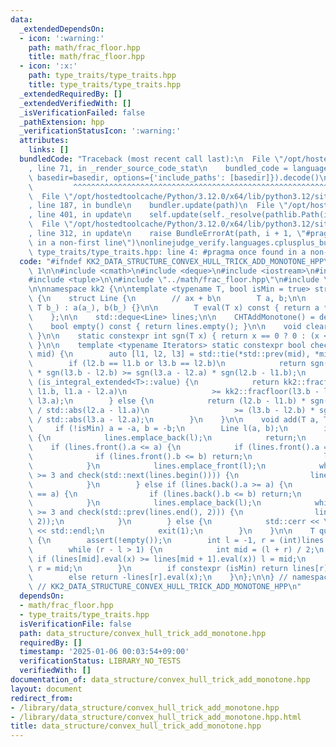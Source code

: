 ```yaml
---
data:
  _extendedDependsOn:
  - icon: ':warning:'
    path: math/frac_floor.hpp
    title: math/frac_floor.hpp
  - icon: ':x:'
    path: type_traits/type_traits.hpp
    title: type_traits/type_traits.hpp
  _extendedRequiredBy: []
  _extendedVerifiedWith: []
  _isVerificationFailed: false
  _pathExtension: hpp
  _verificationStatusIcon: ':warning:'
  attributes:
    links: []
  bundledCode: "Traceback (most recent call last):\n  File \"/opt/hostedtoolcache/Python/3.12.0/x64/lib/python3.12/site-packages/onlinejudge_verify/documentation/build.py\"\
    , line 71, in _render_source_code_stat\n    bundled_code = language.bundle(stat.path,\
    \ basedir=basedir, options={'include_paths': [basedir]}).decode()\n          \
    \         ^^^^^^^^^^^^^^^^^^^^^^^^^^^^^^^^^^^^^^^^^^^^^^^^^^^^^^^^^^^^^^^^^^^^^^^^^^^^^^^^^\n\
    \  File \"/opt/hostedtoolcache/Python/3.12.0/x64/lib/python3.12/site-packages/onlinejudge_verify/languages/cplusplus.py\"\
    , line 187, in bundle\n    bundler.update(path)\n  File \"/opt/hostedtoolcache/Python/3.12.0/x64/lib/python3.12/site-packages/onlinejudge_verify/languages/cplusplus_bundle.py\"\
    , line 401, in update\n    self.update(self._resolve(pathlib.Path(included), included_from=path))\n\
    \  File \"/opt/hostedtoolcache/Python/3.12.0/x64/lib/python3.12/site-packages/onlinejudge_verify/languages/cplusplus_bundle.py\"\
    , line 312, in update\n    raise BundleErrorAt(path, i + 1, \"#pragma once found\
    \ in a non-first line\")\nonlinejudge_verify.languages.cplusplus_bundle.BundleErrorAt:\
    \ type_traits/type_traits.hpp: line 4: #pragma once found in a non-first line\n"
  code: "#ifndef KK2_DATA_STRUCTURE_CONVEX_HULL_TRICK_ADD_MONOTONE_HPP\n#define KK2_DATA_STRUCTURE_CONVEX_HULL_TRICK_ADD_MONOTONE_HPP\
    \ 1\n\n#include <cmath>\n#include <deque>\n#include <iostream>\n#include <iterator>\n\
    #include <tuple>\n\n#include \"../math/frac_floor.hpp\"\n#include \"../type_traits/type_traits.hpp\"\
    \n\nnamespace kk2 {\n\ntemplate <typename T, bool isMin = true> struct CHTAddMonotone\
    \ {\n    struct Line {\n        // ax + b\n        T a, b;\n\n        Line(T a_,\
    \ T b_) : a(a_), b(b_) {}\n\n        T eval(T x) const { return a * x + b; }\n\
    \    };\n\n    std::deque<Line> lines;\n\n    CHTAddMonotone() = default;\n\n\
    \    bool empty() const { return lines.empty(); }\n\n    void clear() { lines.clear();\
    \ }\n\n    static constexpr int sgn(T x) { return x == 0 ? 0 : (x < 0 ? -1 : 1);\
    \ }\n\n    template <typename Iterators> static constexpr bool check(Iterators\
    \ mid) {\n        auto [l1, l2, l3] = std::tie(*std::prev(mid), *mid, *std::next(mid));\n\
    \        if (l2.b == l1.b or l3.b == l2.b)\n            return sgn(l2.a - l1.a)\
    \ * sgn(l3.b - l2.b) >= sgn(l3.a - l2.a) * sgn(l2.b - l1.b);\n        if constexpr\
    \ (is_integral_extended<T>::value) {\n            return kk2::fracfloor(l2.b -\
    \ l1.b, l1.a - l2.a)\n                   >= kk2::fracfloor(l3.b - l2.b, l2.a -\
    \ l3.a);\n        } else {\n            return (l2.b - l1.b) * sgn(l3.a - l2.a)\
    \ / std::abs(l2.a - l1.a)\n                   >= (l3.b - l2.b) * sgn(l2.a - l1.a)\
    \ / std::abs(l3.a - l2.a);\n        }\n    }\n\n    void add(T a, T b) {\n   \
    \     if (!isMin) a = -a, b = -b;\n        Line l(a, b);\n        if (empty())\
    \ {\n            lines.emplace_back(l);\n            return;\n        }\n    \
    \    if (lines.front().a <= a) {\n            if (lines.front().a == a) {\n  \
    \              if (lines.front().b <= b) return;\n                lines.pop_front();\n\
    \            }\n            lines.emplace_front(l);\n            while ((int)lines.size()\
    \ >= 3 and check(std::next(lines.begin()))) {\n                lines.erase(std::next(lines.begin()));\n\
    \            }\n        } else if (lines.back().a >= a) {\n            if (lines.back().a\
    \ == a) {\n                if (lines.back().b <= b) return;\n                lines.pop_back();\n\
    \            }\n            lines.emplace_back(l);\n            while ((int)lines.size()\
    \ >= 3 and check(std::prev(lines.end(), 2))) {\n                lines.erase(std::prev(lines.end(),\
    \ 2));\n            }\n        } else {\n            std::cerr << \"Invalid input\"\
    \ << std::endl;\n            exit(1);\n        }\n    }\n\n    T query(T x) const\
    \ {\n        assert(!empty());\n        int l = -1, r = (int)lines.size() - 1;\n\
    \        while (r - l > 1) {\n            int mid = (l + r) / 2;\n           \
    \ if (lines[mid].eval(x) >= lines[mid + 1].eval(x)) l = mid;\n            else\
    \ r = mid;\n        }\n        if constexpr (isMin) return lines[r].eval(x);\n\
    \        else return -lines[r].eval(x);\n    }\n};\n\n} // namespace kk2\n\n#endif\
    \ // KK2_DATA_STRUCTURE_CONVEX_HULL_TRICK_ADD_MONOTONE_HPP\n"
  dependsOn:
  - math/frac_floor.hpp
  - type_traits/type_traits.hpp
  isVerificationFile: false
  path: data_structure/convex_hull_trick_add_monotone.hpp
  requiredBy: []
  timestamp: '2025-01-06 00:03:54+09:00'
  verificationStatus: LIBRARY_NO_TESTS
  verifiedWith: []
documentation_of: data_structure/convex_hull_trick_add_monotone.hpp
layout: document
redirect_from:
- /library/data_structure/convex_hull_trick_add_monotone.hpp
- /library/data_structure/convex_hull_trick_add_monotone.hpp.html
title: data_structure/convex_hull_trick_add_monotone.hpp
---
```

